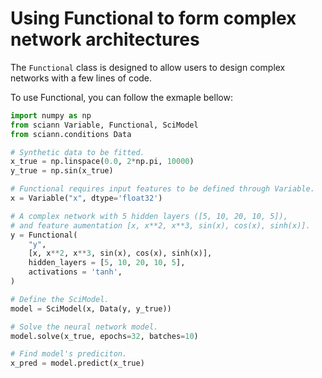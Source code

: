# Using Functional to form complex network architectures 

The `Functional` class is designed to allow users to design complex networks with a few lines of code. 

To use Functional, you can follow the exmaple bellow: 

```python
import numpy as np
from sciann Variable, Functional, SciModel
from sciann.conditions Data

# Synthetic data to be fitted. 
x_true = np.linspace(0.0, 2*np.pi, 10000)
y_true = np.sin(x_true)

# Functional requires input features to be defined through Variable. 
x = Variable("x", dtype='float32')

# A complex network with 5 hidden layers ([5, 10, 20, 10, 5]), 
# and feature aumentation [x, x**2, x**3, sin(x), cos(x), sinh(x)].
y = Functional(
    "y", 
    [x, x**2, x**3, sin(x), cos(x), sinh(x)],
    hidden_layers = [5, 10, 20, 10, 5],
    activations = 'tanh',
)

# Define the SciModel. 
model = SciModel(x, Data(y, y_true))

# Solve the neural network model.
model.solve(x_true, epochs=32, batches=10)

# Find model's prediciton. 
x_pred = model.predict(x_true)
```

